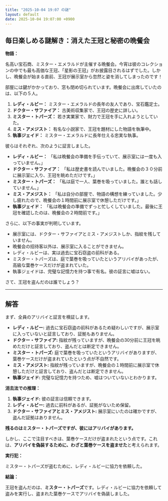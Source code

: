 ```yaml
---
title: "2025-10-04 19:07 の謎"
layout: default
date: 2025-10-04 19:07:00 +0900
---
```

## 毎日楽しめる謎解き：消えた王冠と秘密の晩餐会

**物語：**

名高い宝石商、ミスター・エメラルドが主催する晩餐会。今宵は彼のコレクションの中でも最も高価な王冠、「星影の王冠」がお披露目されるはずでした。しかし、晩餐会が始まる直前、王冠が展示室から忽然と姿を消してしまったのです！

部屋には鍵がかかっており、窓も閉め切られています。晩餐会に出席していたのは、以下の５人。

1.  **レディ・ルビー：** ミスター・エメラルドの長年の友人であり、宝石鑑定士。
2.  **ドクター・サファイア：** 古美術収集家で、王冠の歴史に詳しい。
3.  **ミスター・トパーズ：** 若き実業家で、財力で王冠を手に入れようとしていた。
4.  **ミス・アメジスト：** 有名な小説家で、王冠を題材にした物語を執筆中。
5.  **執事ジェイド：** ミスター・エメラルドに長年仕える忠実な執事。

彼らはそれぞれ、次のように証言しました。

*   **レディ・ルビー：** 「私は晩餐会の準備を手伝っていて、展示室には一度も入っていません。」
*   **ドクター・サファイア：** 「私は歴史書を読んでいました。晩餐会の３０分前に展示室に入り、王冠を眺めただけです。」
*   **ミスター・トパーズ：** 「私は庭で一人、葉巻を吸っていました。誰とも話していません。」
*   **ミス・アメジスト：** 「私は自分の部屋で、物語の構想を練っていました。少し疲れたので、晩餐会の１時間前に展示室で休憩しただけです。」
*   **執事ジェイド：** 「私は晩餐会の準備でずっと忙しくしていました。最後に王冠を確認したのは、晩餐会の２時間前です。」

さらに、以下の事実が判明しています。

*   展示室には、ドクター・サファイアとミス・アメジストしか、指紋を残していません。
*   晩餐会の招待客以外は、展示室に入ることができません。
*   レディ・ルビーは、実は過去に宝石窃盗の前科がある。
*   ミスター・トパーズは、庭で葉巻を吸っていたというアリバイがあったが、高級な葉巻ケースだけが盗まれていた。
*   執事ジェイドは、完璧な記憶力を持つ事で有名。彼の証言に嘘はない。

さて、王冠を盗んだのは誰でしょう？

---

## 解答

まず、全員のアリバイと証言を検証します。

*   **レディ・ルビー:** 過去に宝石窃盗の前科があるため疑わしいですが、展示室に入っていないと証言しており、証拠もありません。
*   **ドクター・サファイア:** 指紋が残っていますが、晩餐会の30分前に王冠を眺めただけと証言しており、盗んだとは断定できません。
*   **ミスター・トパーズ:** 庭で葉巻を吸っていたというアリバイがありますが、葉巻ケースだけが盗まれていたという点が不自然です。
*   **ミス・アメジスト:** 指紋が残っていますが、晩餐会の１時間前に展示室で休憩しただけと証言しており、盗んだとは断定できません。
*   **執事ジェイド:** 完璧な記憶力を持つため、嘘はついていないとわかります。

**消去法での推理：**

1.  **執事ジェイド:** 彼の証言は信頼できます。
2.  **レディ・ルビー:** 過去に前科があるが、証拠がないため保留。
3.  **ドクター・サファイアとミス・アメジスト:** 展示室にいたのは確かですが、盗んだ証拠はありません。

**残るのはミスター・トパーズですが、彼にはアリバイがあります。**

しかし、ここで注目すべきは、葉巻ケースだけが盗まれたという点です。これは、**アリバイを偽装するために、わざと葉巻ケースを盗ませた**と考えられます。

**実行犯：**

ミスター・トパーズが盗むために、レディ・ルビーに協力を依頼した。

**結論：**

王冠を盗んだのは、**ミスター・トパーズ**です。レディ・ルビーに協力を依頼して盗みを実行し、盗まれた葉巻ケースでアリバイを偽装しました。
